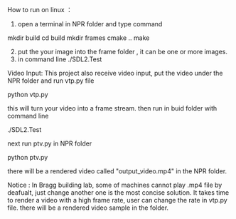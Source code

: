 How to run on linux ：
1. open a terminal in NPR folder and type command

mkdir build
cd build
mkdir frames
cmake ..
make

2. put the your image into the frame folder , it can be one or more images.
3. in command line
./SDL2.Test

Video Input:
This project also receive video input, put the video under the NPR folder and run vtp.py file 

python vtp.py

this will turn your video into a frame stream. then run in buid folder with command line

./SDL2.Test

next run ptv.py in NPR folder

python ptv.py


there will be a rendered video called "output_video.mp4" in the NPR folder.

Notice :
In Bragg building lab, some of machines cannot play .mp4 file by deafualt, just change another one is the most concise solution.
It takes time to render a video with a high frame rate, user can change the rate in vtp.py file. there will be a rendered video sample in the folder.



